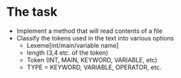 
# The task
- Implement a method that will read contents of a file
- Classify the tokens used in the text into various options
	- Lexeme[int/main/variable name]
	- length (3,4 etc. of the token)
	- Token (INT, MAIN, KEYWORD, VARIABLE, etc)
	- TYPE = KEYWORD, VARIABLE, OPERATOR, etc. 	

